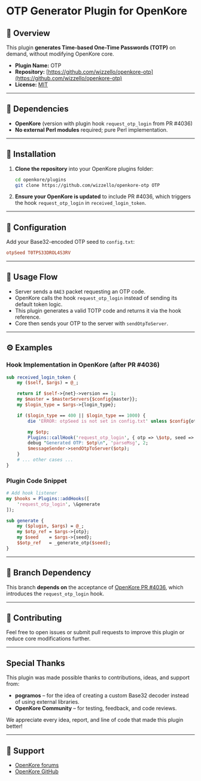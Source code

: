 # OTP Generator Plugin for OpenKore

## 🎯 Overview

This plugin **generates Time-based One-Time Passwords (TOTP)** on demand, without modifying OpenKore core.

* **Plugin Name:** OTP
* **Repository:** [https://github.com/wizzello/openkore-otp](https://github.com/wizzello/openkore-otp)
* **License:** [MIT](LICENSE)

---

## 🔗 Dependencies

* **OpenKore** (version with plugin hook `request_otp_login` from PR #4036)
* **No external Perl modules** required; pure Perl implementation.

---

## 🚀 Installation

1. **Clone the repository** into your OpenKore plugins folder:

   ```bash
   cd openkore/plugins
   git clone https://github.com/wizzello/openkore-otp OTP
   ```

2. **Ensure your OpenKore is updated** to include PR #4036, which triggers the hook `request_otp_login` in `received_login_token`.

---

## 🔧 Configuration

Add your Base32-encoded OTP seed to `config.txt`:

```ini
otpSeed T0TPS33DROL4S3RV
```

---

## 🔑 Usage Flow

* Server sends a `0AE3` packet requesting an OTP code.
* OpenKore calls the hook `request_otp_login` instead of sending its default token logic.
* This plugin generates a valid TOTP code and returns it via the hook reference.
* Core then sends your OTP to the server with `sendOtpToServer`.

---

## ⚙️ Examples

### Hook Implementation in OpenKore (after PR #4036)

```perl
sub received_login_token {
    my ($self, $args) = @_;

    return if $self->{net}->version == 1;
    my $master = $masterServers{$config{master}};
    my $login_type = $args->{login_type};

    if ($login_type == 400 || $login_type == 1000) {
        die 'ERROR: otpSeed is not set in config.txt' unless $config{otpSeed};

        my $otp;
        Plugins::callHook('request_otp_login', { otp => \$otp, seed => $config{otpSeed} });
        debug "Generated OTP: $otp\n", 'parseMsg', 2;
        $messageSender->sendOtpToServer($otp);
    }
    # ... other cases ...
}
```

### Plugin Code Snippet

```perl
# Add hook listener
my $hooks = Plugins::addHooks([
    'request_otp_login', \&generate
]);

sub generate {
    my ($plugin, $args) = @_;
    my $otp_ref = $args->{otp};
    my $seed    = $args->{seed};
    $$otp_ref   = _generate_otp($seed);
}
```

---

## 🔄 Branch Dependency

This branch **depends on** the acceptance of [OpenKore PR #4036](https://github.com/OpenKore/openkore/pull/4036), which introduces the `request_otp_login` hook.

---

## 🤝 Contributing

Feel free to open issues or submit pull requests to improve this plugin or reduce core modifications further.

---

## Special Thanks

This plugin was made possible thanks to contributions, ideas, and support from:

* **pogramos** – for the idea of creating a custom Base32 decoder instead of using external libraries.
* **OpenKore Community** – for testing, feedback, and code reviews.

We appreciate every idea, report, and line of code that made this plugin better!

---

## 💬 Support

* [OpenKore forums](https://forums.openkore.com/)
* [OpenKore GitHub](https://github.com/OpenKore/openkore)
